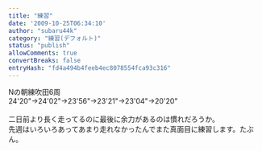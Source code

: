 ```yaml
---
title: "練習"
date: '2009-10-25T06:34:10'
author: "subaru44k"
category: "練習(デフォルト)"
status: "publish"
allowComments: true
convertBreaks: false
entryHash: "fd4a494b4feeb4ec8078554fca93c316"
---
```

Nの朝練吹田6周<br>
24'20"→24'02"→23'56"→23'21"→23'04"→20'20"<br>
<br>
二日前より長く走ってるのに最後に余力があるのは慣れだろうか。<br>
先週はいろいろあってあまり走れなかったんでまた真面目に練習します。たぶん。
